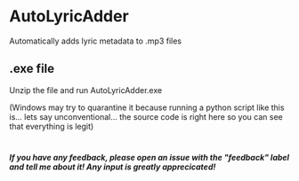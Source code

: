 # AutoLyricAdder
Automatically adds lyric metadata to .mp3 files

## .exe file
Unzip the file and run AutoLyricAdder.exe

(Windows may try to quarantine it because running a python script like this is... lets say unconventional... the source code is right here so you can see that everything is legit)

#
***If you have any feedback, please open an issue with the "feedback" label and tell me about it! Any input is greatly apprecicated!***
